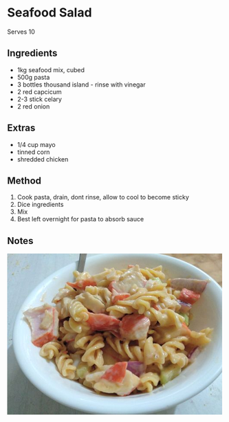 # Seafood Salad

Serves 10

## Ingredients

* 1kg seafood mix, cubed
* 500g pasta
* 3 bottles thousand island - rinse with vinegar
* 2 red capcicum
* 2-3 stick celary
* 2 red onion

## Extras

* 1/4 cup mayo
* tinned corn
* shredded chicken

## Method

1. Cook pasta, drain, dont rinse, allow to cool to become sticky
2. Dice ingredients
3. Mix
4. Best left overnight for pasta to absorb sauce

## Notes

![](./img/seafood-salad-1.jpg)